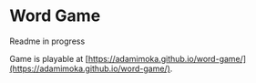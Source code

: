 Word Game
=========
Readme in progress

Game is playable at [https://adamimoka.github.io/word-game/](https://adamimoka.github.io/word-game/).